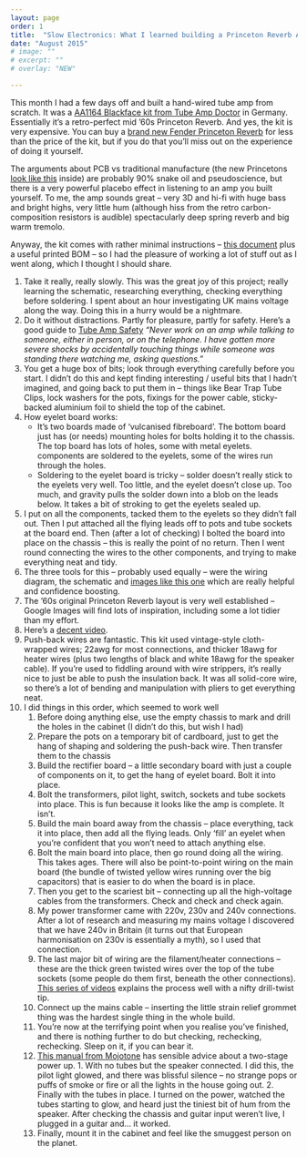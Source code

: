 ```yaml
---
layout: page
order: 1
title:  "Slow Electronics: What I learned building a Princeton Reverb Amplifier"
date: "August 2015"
# image: ""
# excerpt: "" 
# overlay: "NEW"

---
```

 
This month I had a few days off and built a hand-wired tube amp from scratch. It was a [AA1164 Blackface kit from Tube Amp Doctor](https://www.tubeampdoctor.com/en/blackface-14-reverb-aa1164-style-amp-kit) in Germany. Essentially it’s a retro-perfect mid ’60s Princeton Reverb. And yes, the kit is very expensive. You can buy a [brand new Fender Princeton Reverb](http://www.thomann.de/gb/fender_68_custom_princeton_reverb.htm) for less than the price of the kit, but if you do that you’ll miss out on the experience of doing it yourself.

The arguments about PCB vs traditional manufacture (the new Princetons [look like this](http://smg.photobucket.com/user/stratdev/media/57%20Twin%20Reissue/web_8297.jpg.html) inside) are probably 90% snake oil and pseudoscience, but there is a very powerful placebo effect in listening to an amp you built yourself. To me, the amp sounds great – very 3D and hi-fi with huge bass and bright highs, very little hum (although hiss from the retro carbon-composition resistors is audible) spectacularly deep spring reverb and big warm tremolo.


Anyway, the kit comes with rather minimal instructions – [this document](https://www.tubeampdoctor.com/media/pdf/80/ee/16/full_documentation_bf-14-rev_3.pdf) plus a useful printed BOM – so I had the pleasure of working a lot of stuff out as I went along, which I thought I should share.

1.  Take it really, really slowly. This was the great joy of this project; really learning the schematic, researching everything, checking everything before soldering. I spent about an hour investigating UK mains voltage along the way. Doing this in a hurry would be a nightmare.
2.  Do it without distractions. Partly for pleasure, partly for safety. Here’s a good guide to [Tube Amp Safety](http://www.aikenamps.com/index.php/safety-tips-for-working-on-tube-amplifiers) _“Never work on an amp while talking to someone, either in person, or on the telephone. I have gotten more severe shocks by accidentally touching things while someone was standing there watching me, asking questions.”_
3.  You get a huge box of bits; look through everything carefully before you start. I didn’t do this and kept finding interesting / useful bits that I hadn’t imagined, and going back to put them in – things like Bear Trap Tube Clips, lock washers for the pots, fixings for the power cable, sticky-backed aluminium foil to shield the top of the cabinet.
4.  How eyelet board works:
    -  It’s two boards made of ‘vulcanised fibreboard’. The bottom board just has (or needs) mounting holes for bolts holding it to the chassis. The top board has lots of holes, some with metal eyelets. components are soldered to the eyelets, some of the wires run through the holes.
    -  Soldering to the eyelet board is tricky – solder doesn’t really stick to the eyelets very well. Too little, and the eyelet doesn’t close up. Too much, and gravity pulls the solder down into a blob on the leads below. It takes a bit of stroking to get the eyelets sealed up.
3.  I put on all the components, tacked them to the eyelets so they didn’t fall out. Then I put attached all the flying leads off to pots and tube sockets at the board end. Then (after a lot of checking) I bolted the board into place on the chassis – this is really the point of no return. Then I went round connecting the wires to the other components, and trying to make everything neat and tidy.
4.  The three tools for this – probably used equally – were the wiring diagram, the schematic and [images like this one](https://robrobinette.com/AA1164_Princeton_Reverb.htm) which are really helpful and confidence boosting.
5.  The ’60s original Princeton Reverb layout is very well established – Google Images will find lots of inspiration, including some a lot tidier than my effort.
6.  Here’s a [decent video](https://www.youtube.com/watch?v=tg7FqJYiwjo).
5.  Push-back wires are fantastic. This kit used vintage-style cloth-wrapped wires; 22awg for most connections, and thicker 18awg for heater wires (plus two lengths of black and white 18awg for the speaker cable). If you’re used to fiddling around with wire strippers, it’s really nice to just be able to push the insulation back. It was all solid-core wire, so there’s a lot of bending and manipulation with pliers to get everything neat.
6.  I did things in this order, which seemed to work well
    1.  Before doing anything else, use the empty chassis to mark and drill the holes in the cabinet (I didn’t do this, but wish I had)
    2.  Prepare the pots on a temporary bit of cardboard, just to get the hang of shaping and soldering the push-back wire. Then transfer them to the chassis
    3.  Build the rectifier board – a little secondary board with just a couple of components on it, to get the hang of eyelet board. Bolt it into place.
    4.  Bolt the transformers, pilot light, switch, sockets and tube sockets into place. This is fun because it looks like the amp is complete. It isn’t.
    5.  Build the main board away from the chassis – place everything, tack it into place, then add all the flying leads. Only ‘fill’ an eyelet when you’re confident that you won’t need to attach anything else.
    6.  Bolt the main board into place, then go round doing all the wiring. This takes ages. There will also be point-to-point wiring on the main board (the bundle of twisted yellow wires running over the big capacitors) that is easier to do when the board is in place.
    7.  Then you get to the scariest bit – connecting up all the high-voltage cables from the transformers. Check and check and check again.
    8.  My power transformer came with 220v, 230v and 240v connections. After a lot of research and measuring my mains voltage I discovered that we have 240v in Britain (it turns out that European harmonisation on 230v is essentially a myth), so I used that connection.
    9.  The last major bit of wiring are the filament/heater connections – these are the thick green twisted wires over the top of the tube sockets (some people do them first, beneath the other connections). [This series of videos](https://www.youtube.com/watch?v=7O0_dlKkzSE) explains the process well with a nifty drill-twist tip.
    10.  Connect up the mains cable – inserting the little strain relief grommet thing was the hardest single thing in the whole build.
    11.  You’re now at the terrifying point when you realise you’ve finished, and there is nothing further to do but checking, rechecking, rechecking. Sleep on it, if you can bear it.
    12.  [This manual from Mojotone](http://www.mojotone.com/manuals/BF%20Princeton%20Reverb.pdf) has sensible advice about a two-stage power up.
        1.  With no tubes but the speaker connected. I did this, the pilot light glowed, and there was blissful silence – no strange pops or puffs of smoke or fire or all the lights in the house going out.
        2.  Finally with the tubes in place. I turned on the power, watched the tubes starting to glow, and heard just the tiniest bit of hum from the speaker. After checking the chassis and guitar input weren’t live, I plugged in a guitar and… it worked.
    13.  Finally, mount it in the cabinet and feel like the smuggest person on the planet.